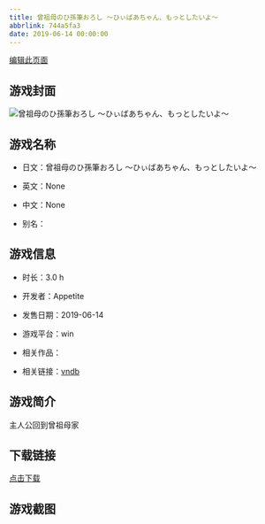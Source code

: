 ```yaml
---
title: 曾祖母のひ孫筆おろし ～ひぃばあちゃん、もっとしたいよ～
abbrlink: 744a5fa3
date: 2019-06-14 00:00:00
---
```

[编辑此页面](https://github.com/ACG-3/ADV3-source/blob/main/source/_posts/games/%E6%9B%BE%E7%A5%96%E6%AF%8D%E3%81%AE%E3%81%B2%E5%AD%AB%E7%AD%86%E3%81%8A%E3%82%8D%E3%81%97%20%EF%BD%9E%E3%81%B2%E3%81%83%E3%81%B0%E3%81%82%E3%81%A1%E3%82%83%E3%82%93%E3%80%81%E3%82%82%E3%81%A3%E3%81%A8%E3%81%97%E3%81%9F%E3%81%84%E3%82%88%EF%BD%9E.md)

## 游戏封面

![曾祖母のひ孫筆おろし ～ひぃばあちゃん、もっとしたいよ～](https%3A//pan.timero.xyz/onedrive/img_lib_001/%E6%9B%BE%E7%A5%96%E6%AF%8D%E3%81%AE%E3%81%B2%E5%AD%AB%E7%AD%86%E3%81%8A%E3%82%8D%E3%81%97%20%EF%BD%9E%E3%81%B2%E3%81%83%E3%81%B0%E3%81%82%E3%81%A1%E3%82%83%E3%82%93%E3%80%81%E3%82%82%E3%81%A3%E3%81%A8%E3%81%97%E3%81%9F%E3%81%84%E3%82%88%EF%BD%9E_cover.avif)


## 游戏名称

- 日文：曾祖母のひ孫筆おろし ～ひぃばあちゃん、もっとしたいよ～
- 英文：None
- 中文：None

- 别名：


## 游戏信息

- 时长：3.0 h
- 开发者：Appetite
- 发售日期：2019-06-14
- 游戏平台：win
- 相关作品：

- 相关链接：[vndb](https://vndb.org/v25790)


## 游戏简介

主人公回到曾祖母家


## 下载链接

[点击下载](https://pan.timero.xyz/onedrive/adv_lib_001/%E6%9B%BE%E7%A5%96%E6%AF%8D%E3%81%AE%E3%81%B2%E5%AD%AB%E7%AD%86%E3%81%8A%E3%82%8D%E3%81%97%20%EF%BD%9E%E3%81%B2%E3%81%83%E3%81%B0%E3%81%82%E3%81%A1%E3%82%83%E3%82%93%E3%80%81%E3%82%82%E3%81%A3%E3%81%A8%E3%81%97%E3%81%9F%E3%81%84%E3%82%88%EF%BD%9E)


## 游戏截图


